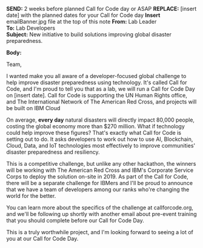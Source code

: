 **SEND:** 2 weeks before planned Call for Code day or ASAP
**REPLACE:** [insert date] with the planned dates for your Call for Code day
**Insert** emailBanner.jpg file at the top of this note
**From:** Lab Leader  
**To:** Lab Developers  
**Subject:** New initiative to build solutions improving global disaster preparedness.  

**Body:**

Team,

I wanted make you all aware of a developer-focused global challenge to help improve disaster preparedness using technology. It's called Call for Code, and I'm proud to tell you that as a lab, we will run a Call for Code Day on [insert date]. Call for Code is supporting the UN Human Rights office, and The International Network of The American Red Cross, and projects will be built on IBM Cloud

On average, **every day** natural disasters will directly impact 80,000 people, costing the global economy more than $270 million. What if technology could help improve these figures? That's exactly what Call for Code is setting out to do. It asks developers to work out how to use AI, Blockchain, Cloud, Data, and IoT technologies most effectively to improve communities' disaster preparedness and resiliency.

This is a competitive challenge, but unlike any other hackathon, the winners will be working with The American Red Cross and IBM's Corporate Service Corps to deploy the solution on-site in 2019. As part of the Call for Code, there will be a separate challenge for IBMers and I'll be proud to announce that we have a team of developers among our ranks who're changing the world for the better.

You can learn more about the specifics of the challenge at callforcode.org, and we'll be following up shortly with another email about pre-event training that you should complete before our Call for Code Day.

This is a truly worthwhile project, and I'm looking forward to seeing a lot of you at our Call for Code Day.
